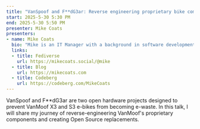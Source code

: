 ```yaml
---
title: "VanSpoof and F**dG3ar: Reverse engineering proprietary bike components to prevent e-waste"
start: 2025-5-30 5:30 PM
end: 2025-5-30 5:50 PM
presenter: Mike Coats
presenters:
- name: Mike Coats
  bio: "Mike is an IT Manager with a background in software development. He is an active-travel advocate, a citizen activist and an unending tinkerer of all things hardware and software."
  links:
  - title: Fediverse
    url: https://mikecoats.social/@mike
  - title: Blog
    url: https://mikecoats.com
  - title: Codeberg
    url: https://codeberg.com/MikeCoats
---
```


VanSpoof and F**dG3ar are two open hardware projects designed to prevent VanMoof X3 and S3 e-bikes from becoming e-waste. In this talk, I will share my journey of reverse-engineering VanMoof's proprietary components and creating Open Source replacements.
